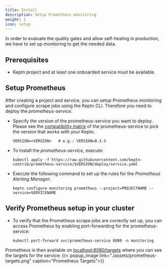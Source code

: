 ```yaml
---
title: Install
description: Setup Prometheus monitoring
weight: 1
icon: setup
---
```


In order to evaluate the quality gates and allow self-healing in production, we have to set up monitoring to get the needed data.

## Prerequisites

- Keptn project and at least one onboarded service must be available.

## Setup Prometheus

After creating a project and service, you can setup Prometheus monitoring and configure scrape jobs using the Keptn CLI. Therefore you need to deploy the *prometheus-service*. 

* Specify the version of the prometheus-service you want to deploy. Please see the [compatibility matrix](https://github.com/keptn-contrib/prometheus-service#compatibility-matrix) of the prometheus-service to pick the version that works with your Keptn.  

    ```console
    VERSION=<VERSION>   # e.g.: VERSION=0.3.5
    ```

* To install the *prometheus-service*, execute: 

    ```console
    kubectl apply -f https://raw.githubusercontent.com/keptn-contrib/prometheus-service/$VERSION/deploy/service.yaml
    ```

 * Execute the following command to set up the rules for the *Prometheus Alerting Manager*:

    ```
    keptn configure monitoring prometheus --project=PROJECTNAME --service=SERVICENAME
    ```

## Verify Prometheus setup in your cluster

* To verify that the Prometheus scrape jobs are correctly set up, you can access Prometheus by enabling port-forwarding for the prometheus-service:

    ```console
    kubectl port-forward svc/prometheus-service 8080 -n monitoring
    ```

Prometheus is then available on [localhost:8080/targets](http://localhost:8080/targets) where you can see the targets for the service:
{{< popup_image link="./assets/prometheus-targets.png" caption="Prometheus Targets">}}
